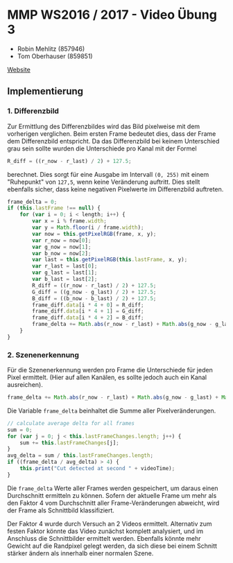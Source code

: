 # MMP WS2016 / 2017 - Video Übung 3

- Robin Mehlitz (857946)
- Tom Oberhauser (859851)

[Website](http://public.beuth-hochschule.de/~s67655/mmp_video/ue3/)

## Implementierung

### 1. Differenzbild

Zur Ermittlung des Differenzbildes wird das Bild pixelweise mit dem vorherigen verglichen.
Beim ersten Frame bedeutet dies, dass der Frame dem Differenzbild entspricht.
Da das Differenzbild bei keinem Unterschied grau sein sollte wurden die Unterschiede pro Kanal mit der Formel

```javascript
R_diff = ((r_now - r_last) / 2) + 127.5;
```

berechnet. Dies sorgt für eine Ausgabe im Intervall `(0, 255)` mit einem "Ruhepunkt" von `127,5`, wenn keine Veränderung auftritt.
Dies stellt ebenfalls sicher, dass keine negativen Pixelwerte im Differenzbild auftreten.

```javascript
frame_delta = 0;
if (this.lastFrame !== null) {
    for (var i = 0; i < length; i++) {
        var x = i % frame.width;
        var y = Math.floor(i / frame.width);
        var now = this.getPixelRGB(frame, x, y);
        var r_now = now[0];
        var g_now = now[1];
        var b_now = now[2];
        var last = this.getPixelRGB(this.lastFrame, x, y);
        var r_last = last[0];
        var g_last = last[1];
        var b_last = last[2];
        R_diff = ((r_now - r_last) / 2) + 127.5;
        G_diff = ((g_now - g_last) / 2) + 127.5;
        B_diff = ((b_now - b_last) / 2) + 127.5;
        frame_diff.data[i * 4 + 0] = R_diff;
        frame_diff.data[i * 4 + 1] = G_diff;
        frame_diff.data[i * 4 + 2] = B_diff;
        frame_delta += Math.abs(r_now - r_last) + Math.abs(g_now - g_last) + Math.abs(b_now - b_last);
    }
}
```

### 2. Szenenerkennung

Für die Szenenerkennung werden pro Frame die Unterschiede für jeden Pixel ermittelt.
(Hier auf allen Kanälen, es sollte jedoch auch ein Kanal ausreichen).

```javascript
frame_delta += Math.abs(r_now - r_last) + Math.abs(g_now - g_last) + Math.abs(b_now - b_last);
```

Die Variable `frame_delta` beinhaltet die Summe aller Pixelveränderungen.

```javascript
// calculate average delta for all frames
sum = 0;
for (var j = 0; j < this.lastFrameChanges.length; j++) {
    sum += this.lastFrameChanges[j];
}
avg_delta = sum / this.lastFrameChanges.length;
if ((frame_delta / avg_delta) > 4) {
    this.print("Cut detected at second " + videoTime);
}
```

Die `frame_delta` Werte aller Frames werden gespeichert, um daraus einen Durchschnitt ermitteln zu können.
Sofern der aktuelle Frame um mehr als den Faktor 4 vom Durchschnitt aller Frame-Veränderungen abweicht, wird der Frame als Schnittbild klassifiziert.

Der Faktor 4 wurde durch Versuch an 2 Videos ermittelt.
Alternativ zum festen Faktor könnte das Video zunächst komplett analysiert, und im Anschluss die Schnittbilder ermittelt werden.
Ebenfalls könnte mehr Gewicht auf die Randpixel gelegt werden, da sich diese bei einem Schnitt stärker ändern als innerhalb einer normalen Szene.
